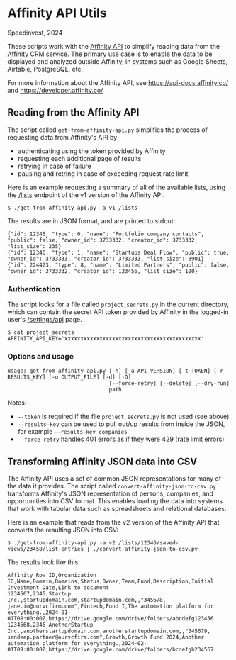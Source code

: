 # Affinity API Utils

Speedinvest, 2024

These scripts work with the [Affinity API](https://api-docs.affinity.co/) to simplify reading data from the Affinity CRM service. The primary use case is to enable the data to be displayed and analyzed outside Affinity, in systems such as Google Sheets, Airtable, PostgreSQL, etc.

For more information about the Affinity API, see https://api-docs.affinity.co/ and https://developer.affinity.co/

## Reading from the Affinity API

The script called `get-from-affinity-api.py` simplifies the process of requesting data from Affinity's API by

* authenticating using the token provided by Affinity
* requesting each additional page of results
* retrying in case of failure
* pausing and retring in case of exceeding request rate limit

Here is an example requesting a summary of all of the available lists, using the [/lists](https://api-docs.affinity.co/#lists) endpoint of the v1 version of the Affinity API:
 
```
$ ./get-from-affinity-api.py -a v1 /lists
```

The results are in JSON format, and are printed to stdout:

```
{"id": 12345, "type": 0, "name": "Portfolio company contacts", "public": false, "owner_id": 3733332, "creator_id": 3733332, "list_size": 235}
{"id": 12346, "type": 1, "name": "Startups Deal Flow", "public": true, "owner_id": 3733333, "creator_id": 3733333, "list_size": 8901}
{"id": 224423, "type": 8, "name": "Limited Partners", "public": false, "owner_id": 3733332, "creator_id": 123456, "list_size": 100}
```
### Authentication

The script looks for a file called `project_secrets.py` in the current directory, which can contain the secret API token provided by Affinity in the logged-in user's [/settings/api](https://speedinvest.affinity.co/settings/api) page.

```
$ cat project_secrets
AFFINITY_API_KEY='xxxxxxxxxxxxxxxxxxxxxxxxxxxxxxxxxxxxxxxxxxx'
```

### Options and usage

```
usage: get-from-affinity-api.py [-h] [-a API_VERSION] [-t TOKEN] [-r RESULTS_KEY] [-o OUTPUT_FILE] [-d] [-D]
                                [--force-retry] [--delete] [--dry-run]
                                path
```

Notes:

* `--token` is required if the file `project_secrets.py` is not used (see above)
* `--results-key` can be used to pull out/up results from inside the JSON, for example `--results-key companies`
* `--force-retry` handles 401 errors as if they were 429 (rate limit errors)

## Transforming Affinity JSON data into CSV

The Affinity API uses a set of common JSON representations for many of the data it provides. The script called `convert-affinity-json-to-csv.py` transforms Affinity's JSON representation of persons, companies, and opportunities into CSV format. This enables loading the data into systems that work with tabular data such as spreadsheets and relational databases.

Here is an example that reads from the v2 version of the Affinity API that converts the resulting JSON into CSV:

```
$ ./get-from-affinity-api.py -a v2 /lists/12346/saved-views/23458/list-entries | ./convert-affinity-json-to-csv.py
```

The results look like this:

```
Affinity Row ID,Organization ID,Name,Domain,Domains,Status,Owner,Team,Fund,Description,Initial Investment Date,Link to document
1234567,2345,Startup Inc.,startupdomain.com,startupdomain.com,,"345678, jane.im@ourvcfirm.com",Fintech,Fund I,The automation platform for everything.,2024-01-01T08:00:00Z,https://drive.google.com/drive/folders/abcdefg123456
1234568,2346,AnotherStartup Inc.,anotherstartupdomain.com,anotherstartupdomain.com,,"345679, sandeep.partner@ourvcfirm.com",Growth,Growth Fund 2024,Another automation platform for everything.,2024-02-01T09:00:00Z,https://drive.google.com/drive/folders/bcdefgh234567
```

